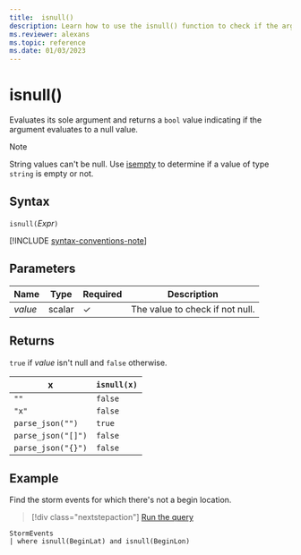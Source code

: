 ```yaml
---
title:  isnull()
description: Learn how to use the isnull() function to check if the argument value is null.
ms.reviewer: alexans
ms.topic: reference
ms.date: 01/03/2023
---
```

# isnull()

Evaluates its sole argument and returns a `bool` value indicating if the argument evaluates to a null value.

> [!NOTE]
> String values can't be null. Use [isempty](./isempty-function.md) to determine if a value of type `string` is empty or not.

## Syntax

`isnull(`*Expr*`)`

[!INCLUDE [syntax-conventions-note](../../includes/syntax-conventions-note.md)]

## Parameters

| Name | Type | Required | Description |
|--|--|--|--|
|*value*|scalar|&check;| The value to check if not null.|

## Returns

`true` if *value* isn't null and `false` otherwise.

|x                |`isnull(x)`|
|-----------------|-----------|
|`""`             |`false`    |
|`"x"`            |`false`    |
|`parse_json("")`  |`true`     |
|`parse_json("[]")`|`false`    |
|`parse_json("{}")`|`false`    |

## Example

Find the storm events for which there's not a begin location.

> [!div class="nextstepaction"]
> <a href="https://dataexplorer.azure.com/clusters/help/databases/Samples?query=H4sIAAAAAAAAAwsuyS/KdS1LzSsp5uWqUSjPSC1KVcgszivNydFwSk3PzPNJLNFUSMxLQRXMz9MEABMUXTY6AAAA" target="_blank">Run the query</a>

```kusto
StormEvents
| where isnull(BeginLat) and isnull(BeginLon)
```
